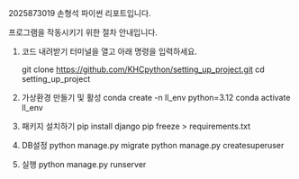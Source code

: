 
2025873019 손형석 파이썬 리포트입니다.

프로그램을 작동시키기 위한 절차 안내입니다.

1. 코드 내려받기
   터미널을 열고 아래 명령을 입력하세요.  
   
   git clone https://github.com/KHCpython/setting_up_project.git
   cd setting_up_project

2. 가상환경 만들기 및 활성
conda create -n ll_env python=3.12
conda activate ll_env

3. 패키지 설치하기
pip install django
pip freeze > requirements.txt

4. DB설정
python manage.py migrate
python manage.py createsuperuser

5. 실행
python manage.py runserver

